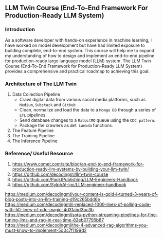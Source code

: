 ## LLM Twin Course (End-To-End Framework For Production-Ready LLM System)
### Introduction
As a software developer with hands-on experience in machine learning, I have worked on model development but have had limited exposure to building complete, end-to-end system. This course will help me to expand my understanding of how to design and implement an end-to-end pipeline for production-ready large language model (LLM) system. The LLM Twin Course (End-To-End Framework for Production-Ready LLM System) provides a comprehensive and practical roadmap to achieving this goal.

### Architecture of The LLM Twin
1. Data Collection Pipeline
    - Crawl digital data from various social media platforms, such as `Medium`, `Substack` and `GitHub`.
    - Clean, normalize and load the data to a `Mongo DB` through a series of `ETL` pipelines.
    - Send database changes to a `RabbitMQ` queue using the `CDC pattern`.
    - Package the crawlers as `AWS Lambda` functions.
2. The Feature Pipeline
3. The Training Pipeline
4. The Inference Pipeline

### Reference/ Useful Resource
1. https://www.comet.com/site/blog/an-end-to-end-framework-for-production-ready-llm-systems-by-building-your-llm-twin/
2. https://github.com/decodingml/llm-twin-course
3. https://github.com/PacktPublishing/LLM-Engineers-Handbook
4. https://github.com/SylphAI-Inc/LLM-engineer-handbook

https://medium.com/decodingml/your-content-is-gold-i-turned-3-years-of-blog-posts-into-an-llm-training-d19c265bdd6e
https://medium.com/decodingml/i-replaced-1000-lines-of-polling-code-with-50-lines-of-cdc-magic-4d31abd3bc3b
https://medium.com/decodingml/sota-python-streaming-pipelines-for-fine-tuning-llms-and-rag-in-real-time-82eb07795b87
https://medium.com/decodingml/the-4-advanced-rag-algorithms-you-must-know-to-implement-5d0c7f1199d2